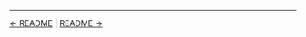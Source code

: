 

<!-- FooterStart -->
---
[← README](../04_06_challenge_create_folders_and_views/README.md) | [README →](../../ch5_conclusion/05_0_continuing_on_with_jenkins/README.md)
<!-- FooterEnd -->
